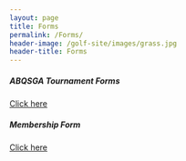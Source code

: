 ```yaml
---
layout: page
title: Forms
permalink: /Forms/
header-image: /golf-site/images/grass.jpg
header-title: Forms
---
```

##### ABQSGA Tournament Forms

<a class="btn btn-primary" href="{{site.baseurl}}/documents/Tournamentform.pdf" target="_blank">Click here</a>

##### Membership Form

<a class="btn btn-primary" href="{{site.baseurl}}/documents/memberform.pdf" target="_blank">Click here</a>
